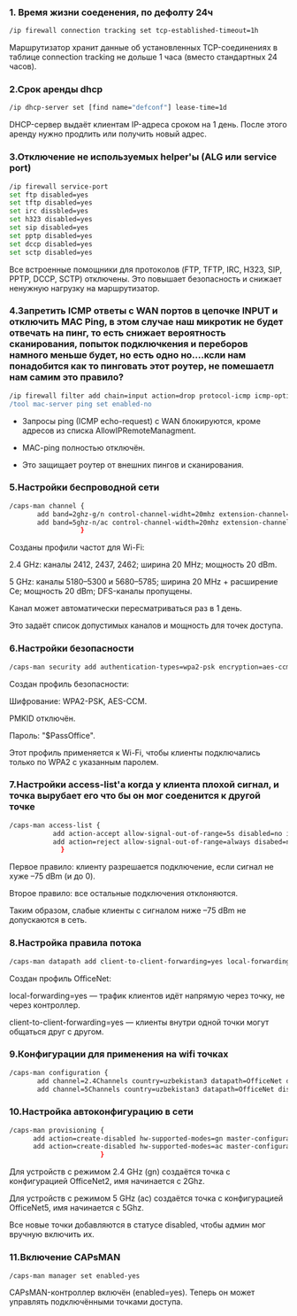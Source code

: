 ### 1. Время жизни соеденения, по дефолту 24ч

  ```bash
  /ip firewall connection tracking set tcp-established-timeout=1h 
  ```

Маршрутизатор хранит данные об установленных TCP-соединениях в таблице connection tracking не дольше 1 часа (вместо стандартных 24 часов).

### 2.Cрок аренды dhcp

```bash
/ip dhcp-server set [find name="defconf"] lease-time=1d
```

DHCP-сервер выдаёт клиентам IP-адреса сроком на 1 день. После этого аренду нужно продлить или получить новый адрес.

### 3.Отключение не используемых helper'ы (ALG или service port)

```bash
/ip firewall service-port
set ftp disabled=yes
set tftp disabled=yes
set irc dissbled=yes
set h323 disabled=yes
set sip disabled=yes
set pptp disabled=yes
set dccp disabled=yes
set sctp disabled=yes
```

Все встроенные помощники для протоколов (FTP, TFTP, IRC, H323, SIP, PPTP, DCCP, SCTP) отключены.
Это повышает безопасность и снижает ненужную нагрузку на маршрутизатор.

### 4.Запретить ICMP ответы с WAN портов в цепочке INPUT и отключить MAC Ping, в этом случае наш микротик не будет отвечать на пинг, то есть снижает вероятность сканирования, попыток подключкения и переборов намного меньше будет, но есть одно но....ксли нам понадобится как то пинговать этот роутер, не помешаетл нам самим это правило?

```bash
/ip firewall filter add chain=input action=drop protocol-icmp icmp-options=8:0 in-interface-list=WAN src-address-list="!AllowIPRemoteManagment comment="Drop IN echo request"
/tool mac-server ping set enabled-no
```

* Запросы ping (ICMP echo-request) с WAN блокируются, кроме адресов из списка AllowIPRemoteManagment.

* MAC-ping полностью отключён.

* Это защищает роутер от внешних пингов и сканирования.

### 5.Настройки беспроводной сети

```bash
/caps-man channel {
       add band=2ghz-g/n control-channel-widht=20mhz extension-channel=disabled frequ,ncy=2412,2437,2462 name=2.4Channels reselect-interval=1d tx-power=20
       add band=5ghz-n/ac control-channel-width=20mhz extension-channel=Ce frequency=5180,5220,5260,5300,5680,5745,5785 name=5Channels reselect-interval=1d tx-power=20 skip-dfs-channels=yes
                  }
```

Созданы профили частот для Wi-Fi:

2.4 GHz: каналы 2412, 2437, 2462; ширина 20 MHz; мощность 20 dBm.

5 GHz: каналы 5180–5300 и 5680–5785; ширина 20 MHz + расширение Ce; мощность 20 dBm; DFS-каналы пропущены.

Канал может автоматически пересматриваться раз в 1 день.

Это задаёт список допустимых каналов и мощность для точек доступа.

### 6.Настройки безопасности

```bash
/caps-man security add authentication-types=wpa2-psk encryption=aes-ccm group-encryption=aes-ccm disable-pmkid=yes name=OfficeNetPass passphrase="$PassOffice"
```

Создан профиль безопасности:

Шифрование: WPA2-PSK, AES-CCM.

PMKID отключён.

Пароль: "$PassOffice".

Этот профиль применяется к Wi-Fi, чтобы клиенты подключались только по WPA2 с указанным паролем.

### 7.Настройки access-list'a когда у клиента плохой сигнал, и точка вырубает его что бы он мог соеденится к другой точке

```bash
/caps-man access-list {
           add action-accept allow-signal-out-of-range=5s disabled=no interface=any mac-address=00:00:00:00:00:00 signal-range=-75..0 ssid-regexp=""
           add action=reject allow-signal-out-of-range=always disabed=no interface-any mac-address=00:00:00:00:00:00 signal-range=-120..120 ssid-regexp=""
             }
```

Первое правило: клиенту разрешается подключение, если сигнал не хуже –75 dBm (и до 0).

Второе правило: все остальные подключения отклоняются.

Таким образом, слабые клиенты с сигналом ниже –75 dBm не допускаются в сеть.

### 8.Настройка правила потока

```bash
/caps-man datapath add client-to-client-forwarding=yes local-forwarding=yes name=OfficeNet
```

Создан профиль OfficeNet:

local-forwarding=yes — трафик клиентов идёт напрямую через точку, не через контроллер.

client-to-client-forwarding=yes — клиенты внутри одной точки могут общаться друг с другом.

### 9.Конфигурации для применения на wifi точках

```bash
/caps-man configuration {
       add channel=2.4Channels country=uzbekistan3 datapath=OfficeNet distance=indoors guard-interval=long max-sta-count=32 mode=ap multicast-helper=default name=OfficeNet2 rates=StandartDataRates rx-chains=0,1 securit=OfficeNetPass ssid="$DDISOffice-2.4Ghz" tx-chains=0.1
       add channel=5Channels country=uzbekistan3 datapath=OfficeNet distance=indoors guard-interval=long max-sta-count=32 mode=ap multicast-helper=default name=OfficeNet5 rates=StandartDataRates rx-chains=0.1 security=OfficeNetPass ssid="$SSIDOffice-5Ghz" tx-chains00.1
```

### 10.Настройка автоконфигурацию в сети

```bash
/caps-man provisioning {
      add action=create-disabled hw-supported-modes=gn master-configuration= OfficeNet2 name-format=prefix-identity name-prefix=2Ghz
      add action=create-disabled hw-supported-modes=ac master-configuration= OfficeNet5 name-format=prefix-identity name-prefix=5Ghz
                       }
```

Для устройств с режимом 2.4 GHz (gn) создаётся точка с конфигурацией OfficeNet2, имя начинается с 2Ghz.

Для устройств с режимом 5 GHz (ac) создаётся точка с конфигурацией OfficeNet5, имя начинается с 5Ghz.

Все новые точки добавляются в статусе disabled, чтобы админ мог вручную включить их.

### 11.Включение CAPsMAN

```bash
/caps-man manager set enabled-yes
```

CAPsMAN-контроллер включён (enabled=yes).
Теперь он может управлять подключёнными точками доступа.

